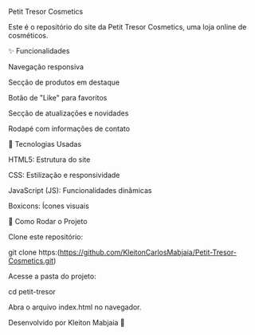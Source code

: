 Petit Tresor Cosmetics

Este é o repositório do site da Petit Tresor Cosmetics, uma loja online de cosméticos.

✨ Funcionalidades

Navegação responsiva

Secção de produtos em destaque

Botão de "Like" para favoritos

Secção de atualizações e novidades

Rodapé com informações de contato

👥 Tecnologias Usadas

HTML5: Estrutura do site

CSS: Estilização e responsividade

JavaScript (JS): Funcionalidades dinâmicas

Boxicons: Ícones visuais

🔧 Como Rodar o Projeto

Clone este repositório:

git clone https:(https://github.com/KleitonCarlosMabjaia/Petit-Tresor-Cosmetics.git)

Acesse a pasta do projeto:

cd petit-tresor

Abra o arquivo index.html no navegador.



Desenvolvido por Kleiton Mabjaia 🌟

